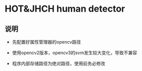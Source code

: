 # HOT&JHCH human detector

## 说明

- 先配置好属性管理器的opencv路径

- 使用opencv2版本，opencv3的svm发生较大变化，导致不兼容

- 程序内部存储路径为绝对路径，使用前务必修改